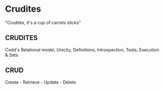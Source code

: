 # Crudites

"Crudités, it's a cup of carrots sticks"
## CRUDITES
Codd's Relational model, Unicity, Definitions, Introspection, Tests, Execution & Sets

## CRUD 
Create - Retrieve - Update - Delete
